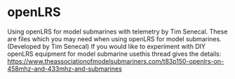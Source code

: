 # openLRS
Using openLRS for model submarines with telemetry by Tim Senecal.
These are files which you may need when using openLRS for model submarines. (Developed by Tim Senecal)
If you would like to experiment with DIY openLRS equipment for model submarine usethis thread gives the details:
https://www.theassociationofmodelsubmariners.com/t83p150-openlrs-on-458mhz-and-433mhz-and-submarines

